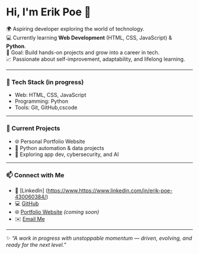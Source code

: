 # Hi, I'm Erik Poe 👋  

🌍 Aspiring developer exploring the world of technology.  
💻 Currently learning **Web Development** (HTML, CSS, JavaScript) & **Python**.  
🚀 Goal: Build hands-on projects and grow into a career in tech.  
📈 Passionate about self-improvement, adaptability, and lifelong learning.  

---

### 🔧 Tech Stack (in progress)  
- Web: HTML, CSS, JavaScript  
- Programming: Python  
- Tools: Git, GitHub,cscode 

---

### 📌 Current Projects  
- 🌐 Personal Portfolio Website  
- 🐍 Python automation & data projects  
- 📱 Exploring app dev, cybersecurity, and AI  

---
### 📫 Connect with Me  

- 💼 [LinkedIn] (https://www.https://www.linkedin.com/in/erik-poe-430060384/)    
- 💻 [GitHub](https://github.com/ErikPoe5)  
- 🌐 [Portfolio Website](https://yourportfolio.com) *(coming soon)*   
- ✉️ [Email Me](mailto:Erik.Tech99@gmail.com)
---

✨ *“A work in progress with unstoppable momentum — driven, evolving, and ready for the next level.”*  
